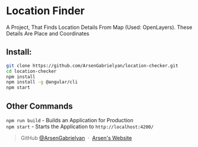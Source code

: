 # Location Finder

A Project, That Finds Location Details From Map (Used: OpenLayers). These Details Are Place and Coordinates

## Install:
```bash
git clone https://github.com/ArsenGabrielyan/location-checker.git
cd location-checker
npm install
npm install -g @angular/cli
npm start
```

## Other Commands
`npm run build` - Builds an Application for Production<br>
`npm start` - Starts the Application to `http://localhost:4200/`

> GitHub [@ArsenGabrielyan](https://github.com/ArsenGabrielyan) &nbsp;&middot;&nbsp;
> [Arsen's Website](https://arsen-g.web.app)